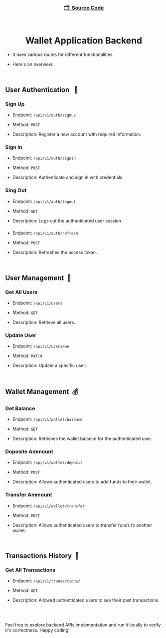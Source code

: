 <h3 align="center">

[🗂️&nbsp; Source Code](../server/)

</h3>
<br>

<h1 align="center">Wallet Application Backend</h1>

- It uses various routes for different functionalities.

- Here's an overview:

<br>

## User Authentication &nbsp; 🔐

### Sign Up

- Endpoint: `/api/v1/auth/signup`

- Method: `POST`

- Description: Register a new account with required information.

### Sign In

- Endpoint: `/api/v1/auth/signin`

- Method: `POST`

- Description: Authenticate and sign in with credentials.

### Sing Out

- Endpoint: `/api/v1/auth/logout`

- Method: `GET`

- Description: Logs out the authenticated user session.

### 

- Endpoint: `/api/v1/auth/refresh`

- Method: `POST`

- Description: Refreshes the access token.

<br>

## User Management &nbsp;👤

### Get All Users

- Endpoint: `/api/v1/users`

- Method: `GET`

- Description: Retrieve all users.

### Update User

- Endpoint: `/api/v1/users/me`

- Method: `PATCH`

- Description: Update a specific user.

<br/>

## Wallet Management &nbsp;💰

### Get Balance

- Endpoint: `/api/v1/wallet/balance`

- Method: `GET`

- Description: Retrieves the wallet balance for the authenticated user.

### Doposite Ammount

- Endpoint: `/api/v1/wallet/deposit`

- Method: `POST`

- Description: Allows authenticated users to add funds to their wallet.

### Transfer Ammount

- Endpoint: `/api/v1/wallet/transfer`

- Method: `POST`

- Description: Allows authenticated users to transfer funds to another wallet.

<br>

## Transactions History &nbsp;🧾

### Get All Transactions

- Endpoint: `/api/v1/transactions/`

- Method: `GET`

- Description: Allowed authenticated users to see their past transactions.

<br><br>

Feel free to explore backend APIs implementation and run it locally to verify it's correctness. Happy coding!
